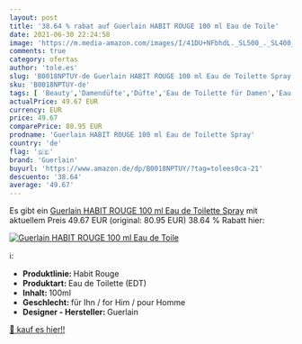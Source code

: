 ```yaml
---
layout: post
title: '38.64 % rabat auf Guerlain HABIT ROUGE 100 ml Eau de Toile'
date: 2021-06-30 22:24:58
image: 'https://m.media-amazon.com/images/I/41DU+NFbhdL._SL500_._SL400_.jpg'
comments: true
category: ofertas
author: 'tole.es'
slug: 'B0018NPTUY-de Guerlain HABIT ROUGE 100 ml Eau de Toilette Spray'
sku: 'B0018NPTUY-de'
tags: [ 'Beauty','Damendüfte','Düfte','Eau de Toilette für Damen','Eau de Toilette für Herren','Herrendüfte','guerlain', ]
actualPrice: 49.67 EUR
currency: EUR
price: 49.67
comparePrice: 80.95 EUR
prodname: 'Guerlain HABIT ROUGE 100 ml Eau de Toilette Spray'
country: 'de'
flag: '🇩🇪'
brand: 'Guerlain'
buyurl: 'https://www.amazon.de/dp/B0018NPTUY/?tag=tolees0ca-21'
descuento: '38.64'
average: '49.67'
---
```


Es gibt ein [Guerlain HABIT ROUGE 100 ml Eau de Toilette Spray](https://www.amazon.de/dp/B0018NPTUY/?tag=tolees0ca-21) mit aktuellem Preis 49.67 EUR (original: 80.95 EUR) 38.64 % Rabatt hier:

[![Guerlain HABIT ROUGE 100 ml Eau de Toile](https://m.media-amazon.com/images/I/41DU+NFbhdL._SL500_._SL400_.jpg)](https://www.amazon.de/dp/B0018NPTUY/?tag=tolees0ca-21)

ℹ️:

- <b>Produktlinie: </b>Habit Rouge
- <b>Produktart: </b>Eau de Toilette (EDT)
- <b>Inhalt: </b>100ml
- <b>Geschlecht: </b>für Ihn / for Him / pour Homme
- <b>Designer - Hersteller: </b>Guerlain

[🛒 kauf es hier!!](https://www.amazon.de/dp/B0018NPTUY/?tag=tolees0ca-21)
